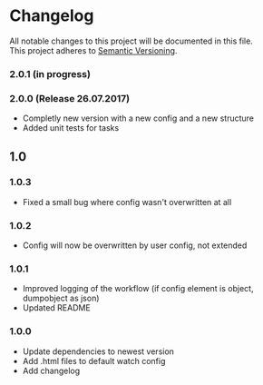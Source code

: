 # Changelog

All notable changes to this project will be documented in this file.  
This project adheres to [Semantic Versioning](http://semver.org/).

### 2.0.1 (in progress)

### 2.0.0 (Release 26.07.2017)

* Completly new version with a new config and a new structure
* Added unit tests for tasks

## 1.0

### 1.0.3

* Fixed a small bug where config wasn't overwritten at all

### 1.0.2

* Config will now be overwritten by user config, not extended

### 1.0.1

* Improved logging of the workflow (if config element is object, dumpobject as json)
* Updated README

### 1.0.0

* Update dependencies to newest version
* Add .html files to default watch config
* Add changelog
